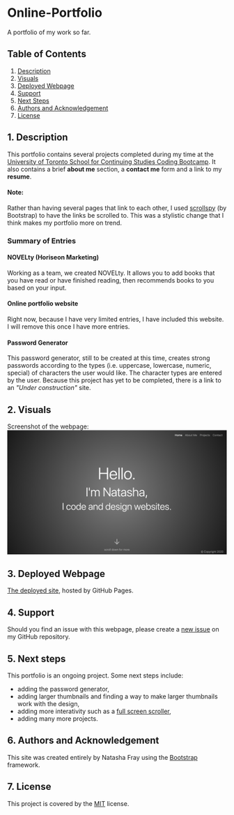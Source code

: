 # Online-Portfolio
A portfolio of my work so far.

## Table of Contents
1. [ Description ](#desc)
2. [ Visuals ](#visuals)
3. [ Deployed Webpage ](#deployed)
4. [ Support ](#support)
5. [ Next Steps ](#next_steps)
6. [ Authors and Acknowledgement ](#acknowledge)
7. [ License ](#license)

<a name="desc"></a>
## 1. Description
This portfolio contains several projects completed during my time at the [University of Toronto School for Continuing Studies Coding Bootcamp](https://bootcamp.learn.utoronto.ca/). It also contains a brief **about me** section, a **contact me** form and a link to my **resume**.

#### Note:
Rather than having several pages that link to each other, I used [scrollspy](https://getbootstrap.com/docs/4.0/components/scrollspy/) (by Bootstrap) to have the links be scrolled to. This was a stylistic change that I think makes my portfolio more on trend.

### Summary of Entries

#### NOVELty (Horiseon Marketing)
Working as a team, we created NOVELty. It allows you to add books that you have read or have finished reading, then recommends books to you based on your input.

#### Online portfolio website 
Right now, because I have very limited entries, I have included this website. I will remove this once I have more entries.

#### Password Generator
This password generator, still to be created at this time, creates strong passwords according to the types (i.e. uppercase, lowercase, numeric, special) of characters the user would like. The character types are entered by the user. Because this project has yet to be completed, there is a link to an *"Under construction"* site.

<a name="visuals"></a>
## 2. Visuals
Screenshot of the webpage:
![Screenshot of webpage](portfolio_screenshot.png)

<a name="deployed"></a>
## 3. Deployed Webpage
[The deployed site](https://tasha876.github.io/Online-Portfolio/), hosted by GitHub Pages.

<a name="support"></a>
## 4. Support
Should you find an issue with this webpage, please create a [new issue](https://github.com/Tasha876/Online-Portfolio/issues/new/choose) on my GitHub repository.

<a name="next_steps"></a>
## 5. Next steps
This portfolio is an ongoing project. Some next steps include:
* adding the password generator,
* adding larger thumbnails and finding a way to make larger thumbnails work with the design,
* adding more interativity such as a [full screen scroller](https://mdbootstrap.com/previews/docs/latest/html/fsscroller/extended.html#view-2),
* adding many more projects.

<a name="acknowledge"></a>
## 6. Authors and Acknowledgement
This site was created entirely by Natasha Fray using the [Bootstrap](https://getbootstrap.com/) framework.

<a name="license"></a>
## 7. License
This project is covered by the [MIT](LICENSE) license.


